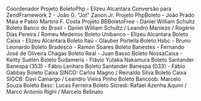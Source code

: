 Coordenador Projeto BoletoPhp - Elizeu Alcantara 
Conversão para ZendFramework 2 - João G. "Jot" Zanon Jr.
Projeto PhpBoleto - João Prado Maia e Pablo Martins F. Costa
Projeto BBBoletoFree - Daniel William Schultz
Boleto Banco do Brasil - Daniel William Schultz / Leandro Maniezo / Rogério Dias Pereira / Romeu Medeiros
Boleto Unibanco - Elizeu Alcantara
Boleto Caixa - Elizeu Alcantara
Boleto Itaú - Glauber Portella
Boleto Hsbc - Bruno Leonardo
Boleto Bradesco - Ramon Soares
Boleto Banestes - Fernando José de Oliveira Chagas
Boleto Real - Juan Basso
Boleto NossaCaixa - Keitty Suélen
Boleto Sudameris - Flávio Yutaka Nakamura
Boleto Santander Banespa (353) - Fábio Lenharo
Boleto Santander Banespa (033) - Fábio Gabbay
Boleto Caixa SINCO: Carlos Magno / Reinaldo Silva
Boleto Caixa SIGCB: Davi Camargo / Leandro Vieira Pinho
Boleto Bancoob: Marcelo Souza
Boleto Besc: Lucas Ferreira
Boleto Sicredi: Rafael Azenha Aquini / Marco Antonio Righi / Marcelo Belinato
